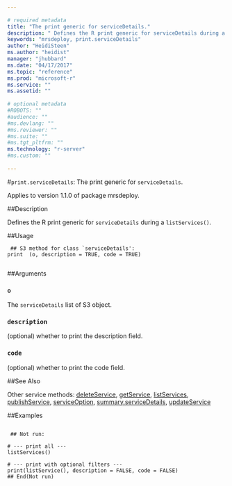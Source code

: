 ```yaml
--- 
 
# required metadata 
title: "The print generic for serviceDetails." 
description: " Defines the R print generic for serviceDetails during a listServices(). " 
keywords: "mrsdeploy, print.serviceDetails" 
author: "HeidiSteen"
ms.author: "heidist" 
manager: "jhubbard" 
ms.date: "04/17/2017" 
ms.topic: "reference" 
ms.prod: "microsoft-r" 
ms.service: "" 
ms.assetid: "" 
 
# optional metadata 
#ROBOTS: "" 
#audience: "" 
#ms.devlang: "" 
#ms.reviewer: "" 
#ms.suite: "" 
#ms.tgt_pltfrm: "" 
ms.technology: "r-server" 
#ms.custom: "" 
 
--- 
```

 
 
 
 
 #`print.serviceDetails`: The print generic for `serviceDetails`.

 Applies to version 1.1.0 of package mrsdeploy.
 
 ##Description
 
Defines the R print generic for `serviceDetails` during a 
`listServices()`.
 
 
 ##Usage

```   
 ## S3 method for class `serviceDetails':
print  (o, description = TRUE, code = TRUE)
 
```
 
 ##Arguments

   
  
 ### `o`
 The `serviceDetails` list of S3 object. 
  
  
  
 ### `description`
 (optional) whether to print the description field. 
  
  
  
 ### `code`
 (optional) whether to print the code field. 
  
 
 
 ##See Also
 
Other service methods: [deleteService](deleteservice.md),
[getService](getservice.md), [listServices](listservices.md),
[publishService](publishservice.md),
[serviceOption](serviceoption.md),
[summary.serviceDetails](summary-servicedetails.md),
[updateService](updateservice.md)
   
 ##Examples

 ```
   
  ## Not run:
 
# --- print all ---
listServices()

# --- print with optional filters ---
print(listService(), description = FALSE, code = FALSE)
 ## End(Not run) 
  
 
```
 
 
